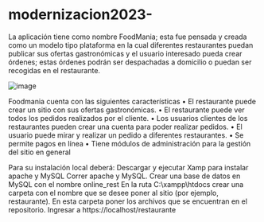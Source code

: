 # modernizacion2023-

La aplicación tiene como nombre FoodMania; esta fue pensada y creada como un modelo tipo plataforma en la cual diferentes restaurantes puedan publicar sus ofertas gastronómicas y el usuario interesado pueda crear órdenes; estas órdenes podrán ser despachadas a domicilio o puedan ser recogidas en el restaurante.
 
![image](https://github.com/jaalruta/modernizacion2023-proyecto/assets/98656539/abc30202-11d0-43ad-b0e7-0550d6a8787a)

Foodmania cuenta con las siguientes características
•	El restaurante puede crear un sitio con sus ofertas gastronómicas.
•	El restaurante puede ver todos los pedidos realizados por el cliente.
•	Los usuarios clientes de los restaurantes pueden crear una cuenta para poder realizar pedidos.
•	El usuario puede mirar y realizar un pedido a diferentes restaurantes.
•	Se permite pagos en línea
•	Tiene módulos de administración para la gestión del sitio en general

Para su instalación local deberá:
Descargar y ejecutar Xamp para instalar apache y MySQL
Correr apache y MySQL.
Crear una base de datos en MySQL con el nombre online_rest
En la ruta C:\xampp\\htdocs crear una carpeta con el nombre que se desee poner al sitio (por ejemplo, restaurante).
En esta carpeta poner los archivos que se encuentran en el repositorio.
Ingresar a https://localhost/restaurante
